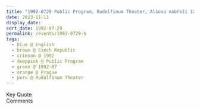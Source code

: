 ```yaml
---
title: "1992-0729 Public Program, Rudolfinum Theater, Alšovo nábřeží 12, Prague, Czech Republic"
date: 2023-11-11
display_date: 
sort_date: 1992-07-29
permalink: /events/1992-0729-b
tags:
  - blue @ English
  - brown @ Czech Republic
  - crimson @ 1992
  - deeppink @ Public Program
  - green @ 1992-07
  - orange @ Prague
  - peru @ Rudolfinum Theater
---
```


<wave-list>
  <list-title color="green" width="75">Key Quote</list-title>
  <list-item color="BlanchedAlmond"  width="200"></list-item>
  <list-item color="Lavender"></list-item>
  <list-item color="BlanchedAlmond"></list-item>
</wave-list>

<br>

<wave-list>
  <list-title color="green" width="75">Comments</list-title>
  <list-item color="BlanchedAlmond"  width="200"></list-item>
  <list-item color="Lavender"></list-item>
  <list-item color="BlanchedAlmond"></list-item>
</wave-list>